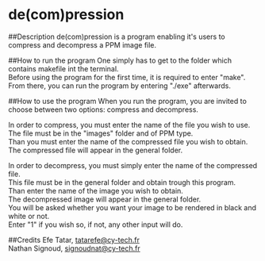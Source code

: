 # de(com)pression

##Description
de(com)pression is a program enabling it's users to compress and decompress a PPM image file. 

##How to run the program
One simply has to get to the folder which contains makefile int the terminal.  
Before using the program for the first time, it is required to enter "make".  
From there, you can run the program by entering "./exe" afterwards.  

##How to use the program
When you run the program, you are invited to choose between two options: compress and decompress.  
  
In order to compress, you must enter the name of the file you wish to use.  
The file must be in the "images" folder and of PPM type.  
Than you must enter the name of the compressed file you wish to obtain.  
The compressed file will appear in the general folder.  
  
In order to decompress, you must simply enter the name of the compressed file.  
This file must be in the general folder and obtain trough this program.  
Than enter the name of the image you wish to obtain.  
The decompressed image will appear in the general folder.  
You will be asked whether you want your image to be rendered in black and white or not.  
Enter "1" if you wish so, if not, any other input will do.  

##Credits
Efe Tatar, tatarefe@cy-tech.fr  
Nathan Signoud, signoudnat@cy-tech.fr